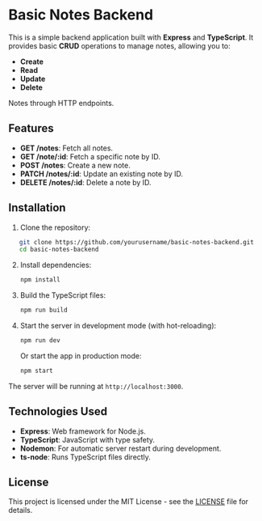 # Basic Notes Backend

This is a simple backend application built with **Express** and **TypeScript**. It provides basic **CRUD** operations to manage notes, allowing you to:

- **Create**
- **Read**
- **Update**
- **Delete**

Notes through HTTP endpoints.

## Features

- **GET /notes**: Fetch all notes.
- **GET /note/:id**: Fetch a specific note by ID.
- **POST /notes**: Create a new note.
- **PATCH /notes/:id**: Update an existing note by ID.
- **DELETE /notes/:id**: Delete a note by ID.

## Installation

1. Clone the repository:

```bash
   git clone https://github.com/yourusername/basic-notes-backend.git
   cd basic-notes-backend
````

2. Install dependencies:

   ```bash
   npm install
   ```

3. Build the TypeScript files:

   ```bash
   npm run build
   ```

4. Start the server in development mode (with hot-reloading):

   ```bash
   npm run dev
   ```

   Or start the app in production mode:

   ```bash
   npm start
   ```

The server will be running at `http://localhost:3000`.

## Technologies Used

* **Express**: Web framework for Node.js.
* **TypeScript**: JavaScript with type safety.
* **Nodemon**: For automatic server restart during development.
* **ts-node**: Runs TypeScript files directly.

## License

This project is licensed under the MIT License - see the [LICENSE](LICENSE) file for details.